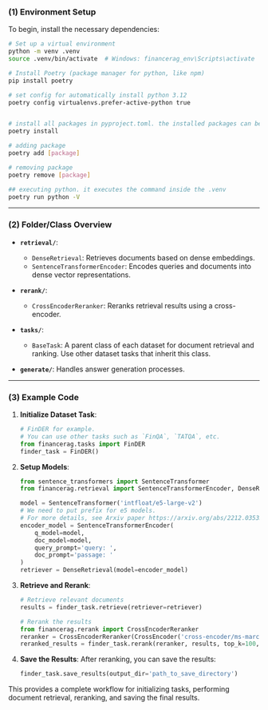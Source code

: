 ### (1) Environment Setup
To begin, install the necessary dependencies:

```bash
# Set up a virtual environment
python -m venv .venv
source .venv/bin/activate  # Windows: financerag_env\Scripts\activate

# Install Poetry (package manager for python, like npm)
pip install poetry

# set config for automatically install python 3.12
poetry config virtualenvs.prefer-active-python true


# install all packages in pyproject.toml. the installed packages can be found in .venv/bin
poetry install

# adding package
poetry add [package]

# removing package
poetry remove [package]

## executing python. it executes the command inside the .venv
poetry run python -V

```

---

### (2) Folder/Class Overview

- **`retrieval/`**:
  - `DenseRetrieval`: Retrieves documents based on dense embeddings.
  - `SentenceTransformerEncoder`: Encodes queries and documents into dense vector representations.

- **`rerank/`**:
  - `CrossEncoderReranker`: Reranks retrieval results using a cross-encoder.

- **`tasks/`**:
  - `BaseTask`: A parent class of each dataset for document retrieval and ranking. Use other dataset tasks that inherit this class.

- **`generate/`**: Handles answer generation processes.

---

### (3) Example Code

1. **Initialize Dataset Task**:
   ```python
   # FinDER for example.
   # You can use other tasks such as `FinQA`, `TATQA`, etc.
   from financerag.tasks import FinDER
   finder_task = FinDER()
   ```

2. **Setup Models**:
   ```python
   from sentence_transformers import SentenceTransformer
   from financerag.retrieval import SentenceTransformerEncoder, DenseRetrieval

   model = SentenceTransformer('intfloat/e5-large-v2')
   # We need to put prefix for e5 models.
   # For more details, see Arxiv paper https://arxiv.org/abs/2212.03533
   encoder_model = SentenceTransformerEncoder(
       q_model=model,
       doc_model=model,
       query_prompt='query: ',
       doc_prompt='passage: '
   )
   retriever = DenseRetrieval(model=encoder_model)
   ```

3. **Retrieve and Rerank**:
   ```python
   # Retrieve relevant documents
   results = finder_task.retrieve(retriever=retriever)

   # Rerank the results
   from financerag.rerank import CrossEncoderReranker
   reranker = CrossEncoderReranker(CrossEncoder('cross-encoder/ms-marco-MiniLM-L-12-v2'))
   reranked_results = finder_task.rerank(reranker, results, top_k=100, batch_size=32)
   ```

4. **Save the Results**:
   After reranking, you can save the results:
   ```python
   finder_task.save_results(output_dir='path_to_save_directory')
   ```

This provides a complete workflow for initializing tasks, performing document retrieval, reranking, and saving the final results.
